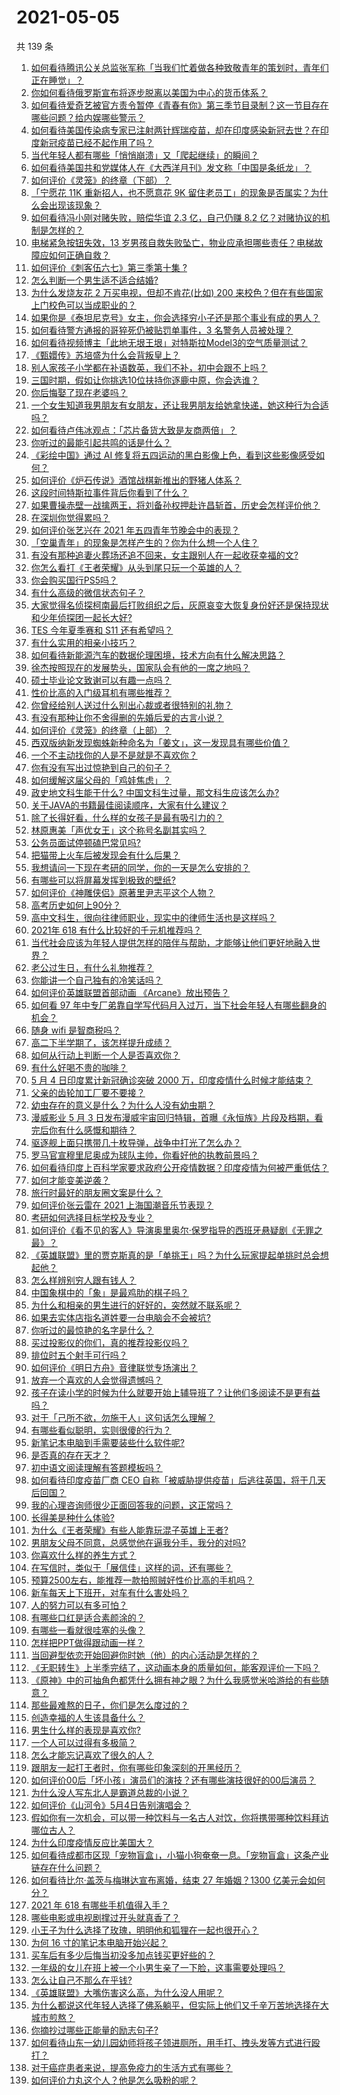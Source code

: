 # 2021-05-05

共 139 条

<!-- BEGIN -->
<!-- 最后更新时间 Wed May 05 2021 18:01:25 GMT+0800 (China Standard Time) -->

1. [如何看待腾讯公关总监张军称「当我们忙着做各种致敬青年的策划时，青年们正在睡觉」？](https://www.zhihu.com/question/457759935)
2. [你如何看待俄罗斯宣布将逐步脱离以美国为中心的货币体系？](https://www.zhihu.com/question/457750369)
3. [如何看待爱奇艺被官方责令暂停《青春有你》第三季节目录制？这一节目存在哪些问题？给内娱哪些警示？](https://www.zhihu.com/question/457851906)
4. [如何看待美国传染病专家已注射两针辉瑞疫苗，却在印度感染新冠去世？在印度新冠疫苗已经不起作用了吗？](https://www.zhihu.com/question/457803433)
5. [当代年轻人都有哪些「悄悄崩溃」又「爬起继续」的瞬间？](https://www.zhihu.com/question/457125407)
6. [如何看待美国共和党媒体人在《大西洋月刊》发文称「中国是条纸龙」？](https://www.zhihu.com/question/457843760)
7. [如何评价《灵笼》的终章（下部）？](https://www.zhihu.com/question/457793996)
8. [「宁愿花 11K 重新招人，也不愿意花 9K
   留住老员工」的现象是否属实？为什么会出现该现象？](https://www.zhihu.com/question/63878469)
9. [如何看待冯小刚对赌失败，赔偿华谊 2.3 亿，自己仍赚 8.2
   亿？对赌协议的机制是怎样的？](https://www.zhihu.com/question/457531244)
10. [电梯紧急按钮失效，13
    岁男孩自救失败坠亡，物业应承担哪些责任？电梯故障应如何正确自救？](https://www.zhihu.com/question/457831377)
11. [如何评价《刺客伍六七》第三季第十集 ?](https://www.zhihu.com/question/457898715)
12. [怎么判断一个男生适不适合结婚?](https://www.zhihu.com/question/374079870)
13. [为什么发烧友花 2 万买电视，但却不肯花(比如) 200
    来校色？但在有些国家上门校色可以当成职业的？](https://www.zhihu.com/question/457647194)
14. [如果你是《泰坦尼克号》女主，你会选择穷小子还是那个事业有成的男人？](https://www.zhihu.com/question/404721566)
15. [如何看待警方通报的哥猝死仍被贴罚单事件，3 名警务人员被处理？](https://www.zhihu.com/question/457851891)
16. [如何看待视频博主「此地无垠王垠」对特斯拉Model3的空气质量测试？](https://www.zhihu.com/question/457805911)
17. [《甄嬛传》苏培盛为什么会背叛皇上？](https://www.zhihu.com/question/456242618)
18. [别人家孩子小学都在补语数英，我们不补，初中会跟不上吗？](https://www.zhihu.com/question/437581262)
19. [三国时期，假如让你挑选10位扶持你逐鹿中原，你会选谁？](https://www.zhihu.com/question/452687156)
20. [你后悔娶了现在老婆吗？](https://www.zhihu.com/question/315457601)
21. [一个女生知道我男朋友有女朋友，还让我男朋友给她拿快递，她这种行为合适吗？](https://www.zhihu.com/question/452456284)
22. [如何看待卢伟冰观点：「芯片备货大致是友商两倍」？](https://www.zhihu.com/question/457096949)
23. [你听过的最能引起共鸣的话是什么？](https://www.zhihu.com/question/37496011)
24. [《彩绘中国》通过 AI
    修复将五四运动的黑白影像上色，看到这些影像感受如何？](https://www.zhihu.com/question/457739121)
25. [如何评价《炉石传说》酒馆战棋新推出的野猪人体系？](https://www.zhihu.com/question/457232229)
26. [这段时间特斯拉事件背后你看到了什么？](https://www.zhihu.com/question/455860663)
27. [如果曹操赤壁一战擒两王，将刘备孙权押赴许昌斩首，历史会怎样评价他？](https://www.zhihu.com/question/456699039)
28. [在深圳你觉得累吗？](https://www.zhihu.com/question/304838170)
29. [如何评价张艺兴在 2021 年五四青年节晚会中的表现？](https://www.zhihu.com/question/457808500)
30. [「空巢青年」的现象是怎样产生的？你为什么想一个人住？](https://www.zhihu.com/question/457137124)
31. [有没有那种追妻火葬场还追不回来，女主跟别人在一起收获幸福的文?](https://www.zhihu.com/question/408254252)
32. [你怎么看打《王者荣耀》从头到尾只玩一个英雄的人？](https://www.zhihu.com/question/299758752)
33. [你会购买国行PS5吗？](https://www.zhihu.com/question/439176866)
34. [有什么高级的微信状态句子？](https://www.zhihu.com/question/440750252)
35. [大家觉得名侦探柯南最后打败组织之后，灰原哀变大恢复身份好还是保持现状和少年侦探团一起长大好?](https://www.zhihu.com/question/457584898)
36. [TES 今年夏季赛和 S11 还有希望吗？](https://www.zhihu.com/question/454359571)
37. [有什么实用的相亲小技巧？](https://www.zhihu.com/question/365372856)
38. [如何看待新能源汽车的数据伦理困境，技术方向有什么解决思路？](https://www.zhihu.com/question/457543547)
39. [徐杰按照现在的发展势头，国家队会有他的一席之地吗？](https://www.zhihu.com/question/457739170)
40. [硕士毕业论文致谢可以有趣一点吗？](https://www.zhihu.com/question/401076265)
41. [性价比高的入门级耳机有哪些推荐？](https://www.zhihu.com/question/51811329)
42. [你曾经给别人送过什么别出心裁或者很特别的礼物？](https://www.zhihu.com/question/23207256)
43. [有没有那种让你不舍得删的先婚后爱的古言小说？](https://www.zhihu.com/question/353764357)
44. [如何评价《灵笼》的终章（上部）？](https://www.zhihu.com/question/457072944)
45. [西双版纳新发现蜘蛛新种命名为「姜文」，这一发现具有哪些价值？](https://www.zhihu.com/question/457371552)
46. [一个不主动找你的人是不是就是不喜欢你？](https://www.zhihu.com/question/393194088)
47. [你有没有写出过惊艳到自己的句子？](https://www.zhihu.com/question/452573441)
48. [如何缓解这届父母的「鸡娃焦虑」？](https://www.zhihu.com/question/451871565)
49. [政史地文科生能干什么? 中国文科生过量，那文科生应该怎么办?](https://www.zhihu.com/question/455156955)
50. [关于JAVA的书籍最佳阅读顺序，大家有什么建议？](https://www.zhihu.com/question/269505829)
51. [除了长得好看，什么样的女孩子是最有吸引力的？](https://www.zhihu.com/question/432679628)
52. [林原惠美「声优女王」这个称号名副其实吗？](https://www.zhihu.com/question/456884531)
53. [公务员面试停顿磕巴常见吗?](https://www.zhihu.com/question/448057643)
54. [把猫带上火车后被发现会有什么后果？](https://www.zhihu.com/question/265531373)
55. [我想请问一下现在考研的同学，你的一天是怎么安排的？](https://www.zhihu.com/question/410450910)
56. [有哪些可以将屏幕发挥到极致的壁纸?](https://www.zhihu.com/question/325648700)
57. [如何评价《神雕侠侣》原著里尹志平这个人物？](https://www.zhihu.com/question/21966003)
58. [高考历史如何上90分？](https://www.zhihu.com/question/315798137)
59. [高中文科生，很向往律师职业，现实中的律师生活也是这样吗？](https://www.zhihu.com/question/457653393)
60. [2021年 618 有什么比较好的千元机推荐吗？](https://www.zhihu.com/question/457282188)
61. [当代社会应该为年轻人提供怎样的陪伴与帮助，才能够让他们更好地融入世界？](https://www.zhihu.com/question/457136828)
62. [老公过生日，有什么礼物推荐？](https://www.zhihu.com/question/22873331)
63. [你能讲一个自己独有的冷笑话吗？](https://www.zhihu.com/question/412603379)
64. [如何评价英雄联盟首部动画 《Arcane》放出预告？](https://www.zhihu.com/question/457715264)
65. [如何看 97
    年中专厂弟靠自学写代码月入过万，当下社会年轻人有哪些翻身的机会？](https://www.zhihu.com/question/457749433)
66. [随身 wifi 是智商税吗？](https://www.zhihu.com/question/446103006)
67. [高二下半学期了，该怎样提升成绩？](https://www.zhihu.com/question/457346293)
68. [如何从行动上判断一个人是否喜欢你？](https://www.zhihu.com/question/452757029)
69. [有什么好喝不贵的咖啡？](https://www.zhihu.com/question/390644147)
70. [5 月 4 日印度累计新冠确诊突破 2000
    万，印度疫情什么时候才能结束？](https://www.zhihu.com/question/457761447)
71. [父亲的齿轮加工厂要不要接？](https://www.zhihu.com/question/450893153)
72. [幼虫存在的意义是什么？为什么人没有幼虫期？](https://www.zhihu.com/question/264314462)
73. [漫威影业 5 月 3
    日发布漫威宇宙回归特辑，首曝《永恒族》片段及档期，看完后你有什么感慨和期待？](https://www.zhihu.com/question/457703332)
74. [驱逐舰上面只携带几十枚导弹，战争中打光了怎么办？](https://www.zhihu.com/question/39027069)
75. [罗马官宣穆里尼奥成为球队主帅，你看好他的执教前景吗？](https://www.zhihu.com/question/457822516)
76. [如何看待印度上百科学家要求政府公开疫情数据？印度疫情为何被严重低估？](https://www.zhihu.com/question/457757785)
77. [如何才能变美逆袭？](https://www.zhihu.com/question/52287991)
78. [旅行时最好的朋友圈文案是什么？](https://www.zhihu.com/question/429650998)
79. [如何评价张云雷在 2021 上海国潮音乐节表现？](https://www.zhihu.com/question/457677090)
80. [考研如何选择目标学校及专业？](https://www.zhihu.com/question/31000102)
81. [如何评价《看不见的客人》导演奥里奥尔·保罗指导的西班牙悬疑剧《无罪之最》？](https://www.zhihu.com/question/453388234)
82. [《英雄联盟》里的贾克斯真的是「单挑王」吗？为什么玩家提起单挑时总会想起他？](https://www.zhihu.com/question/457010220)
83. [怎么样辨别穷人跟有钱人？](https://www.zhihu.com/question/349437220)
84. [中国象棋中的「象」是最鸡肋的棋子吗？](https://www.zhihu.com/question/39282356)
85. [为什么和相亲的男生进行的好好的，突然就不联系呢？](https://www.zhihu.com/question/455019918)
86. [如果去实体店指名道姓要一台电脑会不会被坑?](https://www.zhihu.com/question/449490091)
87. [你听过的最惊艳的名字是什么？](https://www.zhihu.com/question/265694919)
88. [买过投影仪的你们，真的推荐投影仪吗？](https://www.zhihu.com/question/437319206)
89. [排位时五个射手可行吗？](https://www.zhihu.com/question/457347115)
90. [如何评价《明日方舟》音律联觉专场演出？](https://www.zhihu.com/question/453242159)
91. [放弃一个喜欢的人会觉得遗憾吗？](https://www.zhihu.com/question/455878113)
92. [孩子在读小学的时候为什么就要开始上辅导班了？让他们多阅读不是更有益吗？](https://www.zhihu.com/question/431156947)
93. [对于「己所不欲，勿施于人」这句话怎么理解？](https://www.zhihu.com/question/25024061)
94. [有哪些看似聪明，实则很傻的行为？](https://www.zhihu.com/question/60864080)
95. [新笔记本电脑到手需要装些什么软件呢?](https://www.zhihu.com/question/369118255)
96. [是否真的存在天才？](https://www.zhihu.com/question/34054445)
97. [初中语文阅读理解有答题模板吗？](https://www.zhihu.com/question/330750610)
98. [如何看待印度疫苗厂商 CEO
    自称「被威胁提供疫苗」后逃往英国，将于几天后回国？](https://www.zhihu.com/question/457628956)
99. [我的心理咨询师很少正面回答我的问题，这正常吗？](https://www.zhihu.com/question/457615630)
100. [长得美是种什么体验?](https://www.zhihu.com/question/449683760)
101. [为什么《王者荣耀》有些人能靠玩混子英雄上王者?](https://www.zhihu.com/question/328458184)
102. [男朋友父母不同意，总感觉他在逼我分手，我分的对吗?](https://www.zhihu.com/question/455441259)
103. [你喜欢什么样的养生方式？](https://www.zhihu.com/question/456345968)
104. [在写信时，类似于「展信佳」这样的词，还有哪些？](https://www.zhihu.com/question/27590044)
105. [预算2500左右，能推荐一款拍照贼好性价比高的手机吗？](https://www.zhihu.com/question/452624562)
106. [新车每天上下班开，对车有什么害处吗？](https://www.zhihu.com/question/453386492)
107. [人的努力可以有多可怕？](https://www.zhihu.com/question/267094863)
108. [有哪些口红是适合素颜涂的？](https://www.zhihu.com/question/321097156)
109. [有哪些一看就很哇塞的头像？](https://www.zhihu.com/question/445718825)
110. [怎样把PPT做得跟动画一样？](https://www.zhihu.com/question/21539458)
111. [当回避型依恋开始回避你时她（他）的内心活动是怎样的？](https://www.zhihu.com/question/337217828)
112. [《无职转生》上半季完结了，这动画本身的质量如何，能客观评价一下吗？](https://www.zhihu.com/question/450611651)
113. [《原神》中的可抽角色都凭什么拥有神之眼？为什么我感觉米哈游给的有些随意？](https://www.zhihu.com/question/457648061)
114. [那些最难熬的日子，你们是怎么度过的？](https://www.zhihu.com/question/452944848)
115. [创造幸福的人生该具备什么？](https://www.zhihu.com/question/322796494)
116. [男生什么样的表现是喜欢你?](https://www.zhihu.com/question/430805859)
117. [一个人可以过得有多极简？](https://www.zhihu.com/question/265827355)
118. [怎么才能忘记喜欢了很久的人？](https://www.zhihu.com/question/456682944)
119. [跟朋友一起打王者时，你有哪些印象深刻的开黑经历？](https://www.zhihu.com/question/457741813)
120. [如何评价00后「坏小孩」演员们的演技？还有哪些演技很好的00后演员？](https://www.zhihu.com/question/457684810)
121. [为什么没人写东北人是霸道总裁的小说？](https://www.zhihu.com/question/337970710)
122. [如何评价《山河令》5月4日告别演唱会？](https://www.zhihu.com/question/457830518)
123. [假如你有一次机会，可以带一种饮料与一名古人对饮，你将携带哪种饮料拜访哪位古人？](https://www.zhihu.com/question/457665322)
124. [为什么印度疫情反应比美国大？](https://www.zhihu.com/question/456804640)
125. [如何看待成都市区现「宠物盲盒」，小猫小狗奄奄一息。「宠物盲盒」这条产业链存在什么问题？](https://www.zhihu.com/question/457745277)
126. [如何看待比尔·盖茨与梅琳达宣布离婚，结束 27 年婚姻？1300
     亿美元会如何分？](https://www.zhihu.com/question/457737040)
127. [2021 年 618 有哪些手机值得入手？](https://www.zhihu.com/question/457255298)
128. [哪些电影或电视剧撑过开头就真香了？](https://www.zhihu.com/question/449504220)
129. [小王子为什么选择了玫瑰，明明他和狐狸在一起也很开心？](https://www.zhihu.com/question/353104840)
130. [为何 16 寸的笔记本电脑开始兴起？](https://www.zhihu.com/question/456973925)
131. [买车后有多少后悔当初没多加点钱买更好些的？](https://www.zhihu.com/question/455327014)
132. [一年级的女儿在班上被一个小男生亲了一下脸，这事需要处理吗？](https://www.zhihu.com/question/449615832)
133. [怎么让自己不那么在乎钱?](https://www.zhihu.com/question/453040828)
134. [《英雄联盟》大嘴伤害这么高，为什么没人用呢？](https://www.zhihu.com/question/457142246)
135. [为什么都说这代年轻人选择了佛系躺平，但实际上他们又千辛万苦地选择在大城市煎熬？](https://www.zhihu.com/question/457670118)
136. [你摘抄过哪些正能量的励志句子?](https://www.zhihu.com/question/449320979)
137. [如何看待山东一幼儿园幼师将孩子领进厕所，用手打、拽头发等方式进行殴打？](https://www.zhihu.com/question/457486021)
138. [对于癌症患者来说，提高免疫力的生活方式有哪些？](https://www.zhihu.com/question/447041986)
139. [如何评价力丸这个人？他是怎么吸粉的呢？](https://www.zhihu.com/question/457715074)

<!-- END -->
